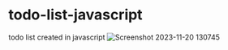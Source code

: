 # todo-list-javascript
todo list created in javascript
![Screenshot 2023-11-20 130745](https://github.com/faizalkhan24/todo-list-javascript/assets/103817308/1cf5db31-0ec4-4067-8a92-8f561c2dfe01)
